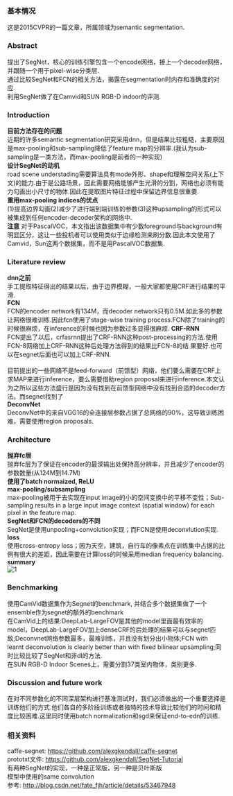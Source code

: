 ### 基本情况
这是2015CVPR的一篇文章，所属领域为semantic segmentation.

### Abstract
提出了SegNet，核心的训练引擎包含一个encode网络，接上一个decoder网络，并跟随一个用于pixel-wise分类层.  
通过比较SegNet和FCN的相关方法，揭露在segmentation时内存和准确度的对应.  
利用SegNet做了在Camvid和SUN RGB-D indoor的评测.  

### Introduction
**目前方法存在的问题**  
近期的许多semantic segmentation研究采用dnn，但是结果比较粗糙，主要原因是max-pooling和sub-sampling降低了feature map的分辨率.(我认为sub-sampling是一类方法，而max-pooling是前者的一种实现)  
**设计SegNet的动机**  
road scene understading需要算法具有mode外形、shape和理解空间关系(上下文)的能力.由于是公路场景，因此需要网络能够产生光滑的分割，网络也必须有能力勾画出小尺寸的物体.因此在提取图片特征过程中保留边界信息很重要.  
**重用max-pooling indices的优点**  
(1)提高边界勾画(2)减少了进行端到端训练的参数(3)这种upsampling的形式可以被集成到任何encoder-decoder架构的网络中.  
**注意** 对于PascalVOC，本文指出该数据集中有少数foreground与background有明显区分，这让一些投机者可以使用类似于边缘检测来刷分数.因此本文使用了Camvid，Sun这两个数据集，而不是用PascalVOC数据集.  

### Literature review
**dnn之前**  
手工提取特征得出的结果以后，由于边界模糊，一般大家都使用CRF进行结果的平滑.  
**FCN**  
FCN的encoder network有134M，而decoder network只有0.5M.如此多的参数让网络很难训练.因此fcn使用了stage-wise training process.FCN除了training的时候很麻烦，在inference的时候也因为参数过多显得很麻烦.
**CRF-RNN**   
FCN提出了以后，crfasrnn提出了CRF-RNN这种post-processing的方法.使用FCN-8网络加上CRF-RNN这种后处理方法得到的结果比FCN-8的结
果要好.也可以在segnet后面也可以加上CRF-RNN.  
<br/>
目前提出的一些网络不是feed-forward（前馈型）网络，他们要么需要在CRF上求MAP来进行inference，要么需要借助region proposal来进行inference.本文认为之所以这些方法盛行是因为没有找到在前馈型网络中没有找到合适的decoder方法。而segnet找到了  
**DeconvNet**  
DeconvNet中的来自VGG16的全连接层参数占据了总网络的90%，这导致训练困难，需要使用region proposals.  

### Architecture
**抛弃fc层**  
抛弃fc层为了保证在encoder的最深输出处保持高分辨率，并且减少了encoder的参数数量(从124M到14.7M)  
**使用了batch normaized, ReLU**  
**max-pooling/subsampling**  
max-pooling被用于去实现在input image的小的空间变换中的平移不变性；Sub-sampling results in a large input image context (spatial window) for each pixel in the feature map.  
**SegNet和FCN的decoders的不同**  
SegNet是使用unpooling+convolution实现；而FCN是使用deconvlution实现.
**loss**  
使用cross-entropy loss；因为天空，建筑，自行车的像素点在训练集中占据的比例有很大的差距，因此需要在计算loss的时候采用median frequency balancing.
**summary**  
![1](https://cloud.githubusercontent.com/assets/16068384/25061402/0d3a04ee-21e8-11e7-88b3-8fffd899658c.png)  

### Benchmarking
使用CamVid数据集作为Segnet的benchmark, 并结合多个数据集做了一个ensemble作为segnet的额外的benchmark  
在CamVid上的结果:DeepLab-LargeFOV是其他的model里面最有效率的model，DeepLab-LargeFOV加上denseCRF的后处理的结果可以与segnet匹敌;Deconvnet网络参数最多，最难训练，并且没有划分出小物体;FCN with learnt deconvolution is clearly better than with fixed bilinear upsampling;同时比较比较了SegNet和非dl的方法.  
在SUN RGB-D Indoor Scenes上，需要分割37类室内物体，类别更多.  

### Discussion and future work  
在对不同参数化的不同深层架构进行基准测试时，我们必须做出的一个重要选择是训练他们的方式.他们各自的多阶段训练或者独特的技术导致比较他们的时间和精度比较困难.这里同时使用batch normalization和sgd来保证end-to-edn的训练.

### 相关资料
caffe-segnet: https://github.com/alexgkendall/caffe-segnet  
prototxt文件: https://github.com/alexgkendall/SegNet-Tutorial    
有两种SegNet的实现，一种是正常版，另一种是贝叶斯版  
模型中使用的same convolution  
参考: http://blog.csdn.net/fate_fjh/article/details/53467948  
